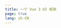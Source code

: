 ```yaml
---
title: 一个 Vue 3 UI 框架
page: true
lang: zh-CN
---
```



<ClientOnly>
  <ParallaxHome />
</ClientOnly>
